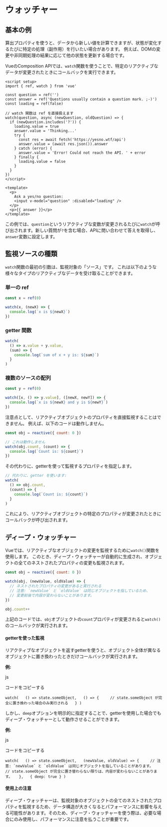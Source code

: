 # ウォッチャー

## 基本の例

算出プロパティを使うと、データから新しい値を計算できますが、状態が変化するたびに特定の処理（副作用）を行いたい場合があります。
例えば、DOMの変更や非同期処理の結果に応じて他の状態を更新する場合です。

VueのComposition APIでは、`watch`関数を使うことで、特定のリアクティブなデータが変更されたときにコールバックを実行できます。

```vue
<script setup>
import { ref, watch } from 'vue'

const question = ref('')
const answer = ref('Questions usually contain a question mark. ;-)')
const loading = ref(false)

// watch 関数は ref を直接扱えます
watch(question, async (newQuestion, oldQuestion) => {
  if (newQuestion.includes('?')) {
    loading.value = true
    answer.value = 'Thinking...'
    try {
      const res = await fetch('https://yesno.wtf/api')
      answer.value = (await res.json()).answer
    } catch (error) {
      answer.value = 'Error! Could not reach the API. ' + error
    } finally {
      loading.value = false
    }
  }
})
</script>

<template>
  <p>
    Ask a yes/no question:
    <input v-model="question" :disabled="loading" />
  </p>
  <p>{{ answer }}</p>
</template>
```

この例では、`question`というリアクティブな変数が変更されるたびに`watch`が呼び出されます。新しい質問が`?`を含む場合、APIに問い合わせて答えを取得し、`answer`変数に設定します。

## 監視ソースの種類

`watch`関数の最初の引数は、監視対象の「ソース」です。
これは以下のような様々なタイプのリアクティブなデータを受け取ることができます。

### 単一の ref
```js
const x = ref(0)

watch(x, (newX) => {
  console.log(`x is ${newX}`)
})
```
### getter 関数
```js
watch(
  () => x.value + y.value,
  (sum) => {
    console.log(`sum of x + y is: ${sum}`)
  }
)
```  

### 複数のソースの配列
```js
const y = ref(0)

watch([x, () => y.value], ([newX, newY]) => {
  console.log(`x is ${newX} and y is ${newY}`)
})
```

注意点として、リアクティブオブジェクトのプロパティを直接監視することはできません。
例えば、以下のコードは動作しません。

```js
const obj = reactive({ count: 0 })

// これは動作しません
watch(obj.count, (count) => {
  console.log(`Count is: ${count}`)
})
```

その代わりに、getterを使って監視するプロパティを指定します。

```js
// 代わりに、getter を使います:
watch(
  () => obj.count,
  (count) => {
    console.log(`Count is: ${count}`)
  }
)
```

これにより、リアクティブオブジェクトの特定のプロパティが変更されたときにコールバックが呼び出されます。
## ディープ・ウォッチャー
Vueでは、リアクティブなオブジェクトの変更を監視するために`watch()`関数を使用します。
このとき、ディープ・ウォッチャーが自動的に生成され、オブジェクトの全てのネストされたプロパティの変更も監視されます。

```js
const obj = reactive({ count: 0 })

watch(obj, (newValue, oldValue) => {
  // ネストされたプロパティの変更があると実行される
  // 注意: `newValue` と `oldValue` は同じオブジェクトを指しているため、
  // 変更前後で内容が変わらないことがあります。
})

obj.count++
```

上記のコードでは、`obj`オブジェクトの`count`プロパティが変更されると`watch()`のコールバックが実行されます。

#### getterを使った監視

リアクティブなオブジェクトを返すgetterを使うと、オブジェクト全体が異なるオブジェクトに置き換わったときだけコールバックが実行されます。

**例:**

js

コードをコピーする

`watch(   () => state.someObject,   () => {     // state.someObject が完全に置き換わった場合のみ実行される   } )`

しかし、`deep`オプションを明示的に指定することで、getterを使用した場合でもディープ・ウォッチャーとして動作させることができます。

**例:**

js

コードをコピーする

``watch(   () => state.someObject,   (newValue, oldValue) => {     // 注意: `newValue` と `oldValue` は同じオブジェクトを指していることがあります。     // state.someObject が完全に置き替わらない限りは、内容が変わらないことがあります。   },   { deep: true } )``

#### 使用上の注意

ディープ・ウォッチャーは、監視対象のオブジェクトの全てのネストされたプロパティを監視するため、データ構造が大きくなるとパフォーマンスに影響を与える可能性があります。そのため、ディープ・ウォッチャーを使う際は、必要な場合にのみ使用し、パフォーマンスに注意を払うことが重要です。